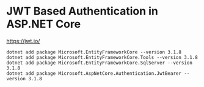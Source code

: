# JWT Based Authentication in ASP.NET Core

https://jwt.io/

```
dotnet add package Microsoft.EntityFrameworkCore --version 3.1.8
dotnet add package Microsoft.EntityFrameworkCore.Tools --version 3.1.8
dotnet add package Microsoft.EntityFrameworkCore.SqlServer --version 3.1.8
dotnet add package Microsoft.AspNetCore.Authentication.JwtBearer --version 3.1.8
```